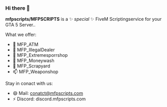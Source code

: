 ### Hi there 👋


**mfpscripts/MFPSCRIPTS** is a ✨ _special_ ✨ FiveM Scriptingservice for your GTA 5 Server..

What we offer:

- 🔭 MFP_ATM
- 🌱 MFP_IllegalDealer
- 👯 MFP_Extremesporrshop
- 🤔 MFP_Moneywash
- 💬 MFP_Scrapyard
- 📫 MFP_Weaponshop

Stay in conact with us:
- 😄 Mail: conatct@mfpscripts.com
- ⚡ Discord: discord.mfpscripts.com

